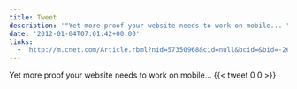 ```yaml
---
title: Tweet
description: '"Yet more proof your website needs to work on mobile... "'
date: '2012-01-04T07:01:42+00:00'
links:
  - 'http://m.cnet.com/Article.rbml?nid=57350968&cid=null&bcid=&bid=-264'
---
```

Yet more proof your website needs to work on mobile... 
      {{< tweet 0 0 >}}
    
